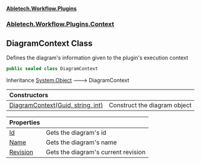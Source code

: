 #### [Abletech.Workflow.Plugins](index.md 'index')
### [Abletech.Workflow.Plugins.Context](Abletech_Workflow_Plugins_Context.md 'Abletech.Workflow.Plugins.Context')
## DiagramContext Class
Defines the diagram's information given to the plugin's execution context  
```csharp
public sealed class DiagramContext
```

Inheritance [System.Object](https://docs.microsoft.com/en-us/dotnet/api/System.Object 'System.Object') &#129106; DiagramContext  

| Constructors | |
| :--- | :--- |
| [DiagramContext(Guid, string, int)](DiagramContext_DiagramContext(Guid_string_int).md 'Abletech.Workflow.Plugins.Context.DiagramContext.DiagramContext(System.Guid, string, int)') | Construct the diagram object<br/> |

| Properties | |
| :--- | :--- |
| [Id](DiagramContext_Id.md 'Abletech.Workflow.Plugins.Context.DiagramContext.Id') | Gets the diagram's id<br/> |
| [Name](DiagramContext_Name.md 'Abletech.Workflow.Plugins.Context.DiagramContext.Name') | Gets the diagram's name<br/> |
| [Revision](DiagramContext_Revision.md 'Abletech.Workflow.Plugins.Context.DiagramContext.Revision') | Gets the diagram's current revision<br/> |
